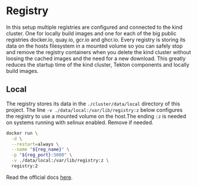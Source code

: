 # Registry

In this setup multiple registries are configured and connected to the kind cluster. One for locally build images and one for each of the big public registries docker.io, quay.io, gcr.io and ghcr.io. Every registry is storing its data on the hosts filesystem in a mounted volume so you can safely stop and remove the registry containers when you delete the kind cluster without loosing the cached images and the need for a new download. This greatly reduces the startup time of the kind cluster, Tekton components and locally build images.

## Local

The registry stores its data in the `./cluster/data/local` directory of this project. The line `-v ./data/local:/var/lib/registry:z` below configures the registry to use a mounted volume on the host.The ending `:z` is needed on systems running with selinux enabled. Remove if needed.

```bash
docker run \
  -d \
  --restart=always \
  --name "${reg_name}" \
  -p "${reg_port}:5000" \
  -v ./data/local:/var/lib/registry:z \
  registry:2
```
Read the official docs [here](https://distribution.github.io/distribution/about/deploying/#storage-customization).